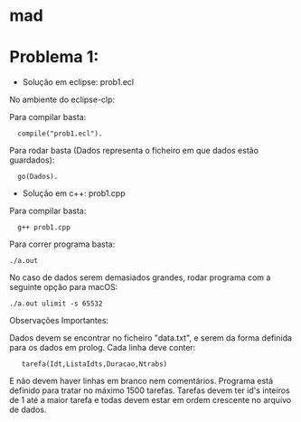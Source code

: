 # mad

# Problema 1:

* Solução em eclipse: prob1.ecl

No ambiente do eclipse-clp:

Para compilar basta:

```
  compile("prob1.ecl").
```

Para rodar basta (Dados representa o ficheiro em que dados estão guardados):

```
  go(Dados).
```
* Solução em c++: prob1.cpp

Para compilar basta:
```
  g++ prob1.cpp
```

Para correr programa basta:
 ```
 ./a.out
 ```
 No caso de dados serem demasiados grandes, rodar programa com a seguinte opção para macOS:
  ```
 ./a.out ulimit -s 65532
 ```

 
 Observações Importantes:
 
 Dados devem se encontrar no ficheiro "data.txt", e serem da forma definida para os dados em prolog.
 Cada linha deve conter:
 ```
    tarefa(Idt,ListaIdts,Duracao,Ntrabs)
  ```
  E não devem haver linhas em branco nem comentários. Programa está definido para tratar no máximo 1500 tarefas.
  Tarefas devem ter id's inteiros de 1 até a maior tarefa e todas devem estar em ordem crescente no arquivo de dados.
  

